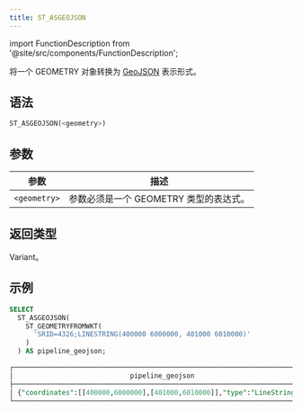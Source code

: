 ```yaml
---
title: ST_ASGEOJSON
---
```

import FunctionDescription from '@site/src/components/FunctionDescription';

<FunctionDescription description="引入或更新：v1.2.427"/>

将一个 GEOMETRY 对象转换为 [GeoJSON](https://geojson.org/) 表示形式。

## 语法

```sql
ST_ASGEOJSON(<geometry>)
```

## 参数

| 参数         | 描述                                           |
|--------------|------------------------------------------------|
| `<geometry>` | 参数必须是一个 GEOMETRY 类型的表达式。         |

## 返回类型

Variant。

## 示例

```sql
SELECT
  ST_ASGEOJSON(
    ST_GEOMETRYFROMWKT(
      'SRID=4326;LINESTRING(400000 6000000, 401000 6010000)'
    )
  ) AS pipeline_geojson;

┌─────────────────────────────────────────────────────────────────────────┐
│                             pipeline_geojson                            │
├─────────────────────────────────────────────────────────────────────────┤
│ {"coordinates":[[400000,6000000],[401000,6010000]],"type":"LineString"} │
└─────────────────────────────────────────────────────────────────────────┘
```